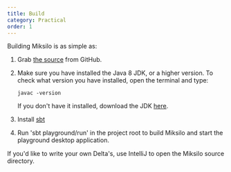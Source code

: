```yaml
---
title: Build
category: Practical
order: 1
---
```


Building Miksilo is as simple as:

1. Grab [the source](https://github.com/keyboardDrummer/Miksilo) from GitHub.
1. Make sure you have installed the Java 8 JDK, or a higher version. To check what version you have installed, open the terminal and type:

   `javac -version`

   If you don't have it installed, download the JDK <a href="http://www.oracle.com/technetwork/java/javase/downloads/index.html">here</a>.
1. Install <a href="http://www.scala-sbt.org/">sbt</a>
1. Run 'sbt playground/run' in the project root to build Miksilo and start the playground desktop application.

If you'd like to write your own Delta's, use IntelliJ to open the Miksilo source directory.